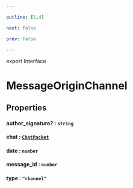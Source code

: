 ```yaml
---

outline: [1,4]

next: false

prev: false

---
```


export Interface
# MessageOriginChannel

## Properties

#### author_signature? : `string`

#### chat : [`ChatPacket`](./ChatPacket.md)

#### date : `number`

#### message_id : `number`

#### type : `"channel"`
